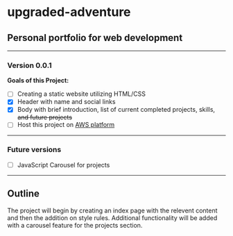 # upgraded-adventure

## Personal portfolio for web development

---

### Version 0.0.1

**Goals of this Project:**

- [ ] Creating a static website utilizing HTML/CSS
- [x] Header with name and social links
- [x] Body with brief introduction, list of current completed projects, skills, ~~and future projects~~
- [ ] Host this project on [AWS platform](https://aws.amazon.com/getting-started/)

---

### Future versions

- [ ] JavaScript Carousel for projects

---

## Outline

The project will begin by creating an index page with the relevent content and then the addition on style rules.
Additional functionality will be added with a carousel feature for the projects section.
